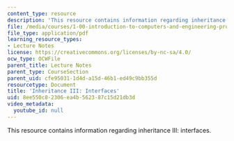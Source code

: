 ```yaml
---
content_type: resource
description: 'This resource contains information regarding inheritance III: interfaces.'
file: /media/courses/1-00-introduction-to-computers-and-engineering-problem-solving-spring-2012/8ee550c82306ea4b562387c15d21db3d_MIT1_00S12_Lec_15.pdf
file_type: application/pdf
learning_resource_types:
- Lecture Notes
license: https://creativecommons.org/licenses/by-nc-sa/4.0/
ocw_type: OCWFile
parent_title: Lecture Notes
parent_type: CourseSection
parent_uid: cfe95031-1d4d-a15d-46b1-ed49c9bb355d
resourcetype: Document
title: 'Inheritance III: Interfaces'
uid: 8ee550c8-2306-ea4b-5623-87c15d21db3d
video_metadata:
  youtube_id: null
---
```

This resource contains information regarding inheritance III: interfaces.